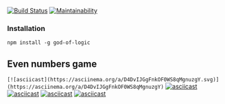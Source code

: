 [![Build Status](https://travis-ci.org/Leenday/project-lvl1-s462.svg?branch=master)](https://travis-ci.org/Leenday/project-lvl1-s462)
[![Maintainability](https://api.codeclimate.com/v1/badges/83775736e51e5314bf26/maintainability)](https://codeclimate.com/github/Leenday/project-lvl1-s462/maintainability)
### Installation
```
npm install -g god-of-logic
```
## Even numbers game

`[![asciicast](https://asciinema.org/a/D4DvIJGgFnkOF0WS8qMgnuzgY.svg)](https://asciinema.org/a/D4DvIJGgFnkOF0WS8qMgnuzgY)`
[![asciicast](https://asciinema.org/a/jbvJWQWXVwSYhfJf0FbImdx9T.svg)](https://asciinema.org/a/jbvJWQWXVwSYhfJf0FbImdx9T)
[![asciicast](https://asciinema.org/a/gQ7abf5lYb3WR8FoDiMPXm7LB.svg)](https://asciinema.org/a/gQ7abf5lYb3WR8FoDiMPXm7LB)
[![asciicast](https://asciinema.org/a/XEvWlcQotTgGaBH9IcgVQQ16Z.svg)](https://asciinema.org/a/XEvWlcQotTgGaBH9IcgVQQ16Z)
[![asciicast](https://asciinema.org/a/CzGYLHzjRgAK1OGR1Dyt1JlF3.svg)](https://asciinema.org/a/CzGYLHzjRgAK1OGR1Dyt1JlF3)
